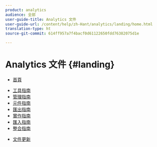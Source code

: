 ```yaml
---
product: analytics
audience: 全部
user-guide-title: Analytics 文件
user-guide-url: /content/help/zh-Hant/analytics/landing/home.html
translation-type: ht
source-git-commit: 614ff957a7f4bacf0d61122650fdd76382075d1e

---
```



# Analytics 文件 {#landing}

+ [首頁](home.md)
* [工具指南](https://docs.adobe.com/content/help/zh-Hant/analytics/analyze/home.translate.html)
* [管理指南](https://docs.adobe.com/content/help/zh-Hant/analytics/admin/home.translate.html)
* [元件指南](https://docs.adobe.com/content/help/zh-Hant/analytics/components/home.html)
* [匯出指南](https://docs.adobe.com/content/help/zh-Hant/analytics/export/home.html)
* [實作指南](https://docs.adobe.com/content/help/zh-Hant/analytics/implementation/home.html)
* [匯入指南](https://docs.adobe.com/content/help/zh-Hant/analytics/import/home.html)
* [整合指南](https://docs.adobe.com/content/help/zh-Hant/analytics/integration/home.html)
+ [文件更新](doc-updates.md)

<!--
+ Analytics Guides{#analytics-guides}
  * [Analytics Analyze Guide](https://docs.adobe.com/content/help/en/analytics/analyze/home.html)
  * [Admin Guide](https://docs.adobe.com/content/help/en/analytics/admin/home.html)
  * [Components Guide](https://docs.adobe.com/content/help/en/analytics/components/home.html)
  * [Export Guide](https://docs.adobe.com/content/help/en/analytics/export/home.html)
  * [Implementation Guide](https://docs.adobe.com/content/help/en/analytics/implementation/home.html)
  * [Import Guide](https://docs.adobe.com/content/help/en/analytics/import/home.html)
  * [Integration Guide](https://docs.adobe.com/content/help/en/analytics/integration/home.html)
-->
